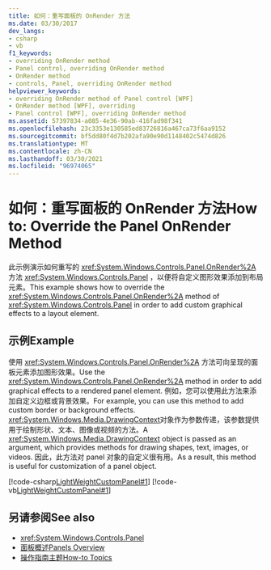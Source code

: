 ```yaml
---
title: 如何：重写面板的 OnRender 方法
ms.date: 03/30/2017
dev_langs:
- csharp
- vb
f1_keywords:
- overriding OnRender method
- Panel control, overriding OnRender method
- OnRender method
- controls, Panel, overriding OnRender method
helpviewer_keywords:
- overriding OnRender method of Panel control [WPF]
- OnRender method [WPF], overriding
- Panel control [WPF], overriding OnRender method
ms.assetid: 57397834-a085-4e36-90ab-416fad98f341
ms.openlocfilehash: 23c3353e130585ed83726816a467ca73f6aa9152
ms.sourcegitcommit: bf5dd80f4d7b202afa90e90d1148402c5474d826
ms.translationtype: MT
ms.contentlocale: zh-CN
ms.lasthandoff: 03/30/2021
ms.locfileid: "96974065"
---
```

# <a name="how-to-override-the-panel-onrender-method"></a><span data-ttu-id="8f639-102">如何：重写面板的 OnRender 方法</span><span class="sxs-lookup"><span data-stu-id="8f639-102">How to: Override the Panel OnRender Method</span></span>
<span data-ttu-id="8f639-103">此示例演示如何重写的 <xref:System.Windows.Controls.Panel.OnRender%2A> 方法 <xref:System.Windows.Controls.Panel> ，以便将自定义图形效果添加到布局元素。</span><span class="sxs-lookup"><span data-stu-id="8f639-103">This example shows how to override the <xref:System.Windows.Controls.Panel.OnRender%2A> method of <xref:System.Windows.Controls.Panel> in order to add custom graphical effects to a layout element.</span></span>  
  
## <a name="example"></a><span data-ttu-id="8f639-104">示例</span><span class="sxs-lookup"><span data-stu-id="8f639-104">Example</span></span>  
 <span data-ttu-id="8f639-105">使用 <xref:System.Windows.Controls.Panel.OnRender%2A> 方法可向呈现的面板元素添加图形效果。</span><span class="sxs-lookup"><span data-stu-id="8f639-105">Use the <xref:System.Windows.Controls.Panel.OnRender%2A> method in order to add graphical effects to a rendered panel element.</span></span> <span data-ttu-id="8f639-106">例如，您可以使用此方法来添加自定义边框或背景效果。</span><span class="sxs-lookup"><span data-stu-id="8f639-106">For example, you can use this method to add custom border or background effects.</span></span> <span data-ttu-id="8f639-107"><xref:System.Windows.Media.DrawingContext>对象作为参数传递，该参数提供用于绘制形状、文本、图像或视频的方法。</span><span class="sxs-lookup"><span data-stu-id="8f639-107">A <xref:System.Windows.Media.DrawingContext> object is passed as an argument, which provides methods for drawing shapes, text, images, or videos.</span></span> <span data-ttu-id="8f639-108">因此，此方法对 panel 对象的自定义很有用。</span><span class="sxs-lookup"><span data-stu-id="8f639-108">As a result, this method is useful for customization of a panel object.</span></span>  
  
 [!code-csharp[LightWeightCustomPanel#1](~/samples/snippets/csharp/VS_Snippets_Wpf/LightWeightCustomPanel/CSharp/OffsetPanel.cs#1)]
 [!code-vb[LightWeightCustomPanel#1](~/samples/snippets/visualbasic/VS_Snippets_Wpf/LightWeightCustomPanel/visualbasic/offsetpanel.vb#1)]  
  
## <a name="see-also"></a><span data-ttu-id="8f639-109">另请参阅</span><span class="sxs-lookup"><span data-stu-id="8f639-109">See also</span></span>

- <xref:System.Windows.Controls.Panel>
- [<span data-ttu-id="8f639-110">面板概述</span><span class="sxs-lookup"><span data-stu-id="8f639-110">Panels Overview</span></span>](panels-overview.md)
- [<span data-ttu-id="8f639-111">操作指南主题</span><span class="sxs-lookup"><span data-stu-id="8f639-111">How-to Topics</span></span>](panel-how-to-topics.md)
